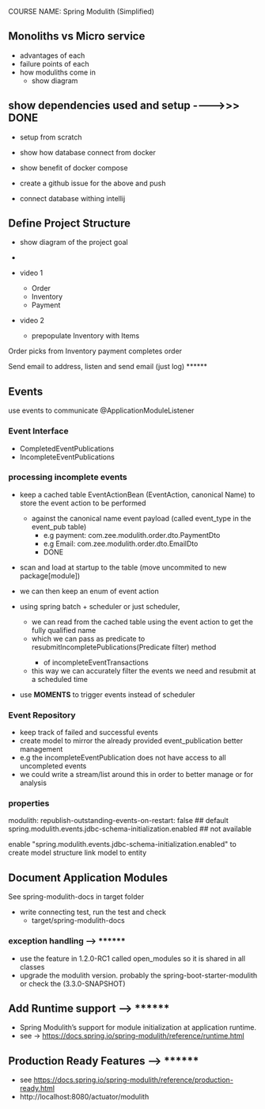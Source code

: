 COURSE NAME: Spring Modulith (Simplified)
## Monoliths vs Micro service
- advantages of each
- failure points of each
- how moduliths come in
  - show diagram

## show dependencies used and setup   ---->>> DONE
- setup from scratch
- show how database connect from docker
- show benefit of docker compose

- create a github issue for the above and push
- connect database withing intellij

## Define Project Structure
- show diagram of the project goal
- 
- video 1
  - Order
  - Inventory
  - Payment

- video 2
  - prepopulate Inventory with Items




Order picks from Inventory
payment completes order

Send email to address, listen and send email (just log)                    ******

## Events
use events to communicate  @ApplicationModuleListener
### Event Interface
- CompletedEventPublications
- IncompleteEventPublications

### processing incomplete events
- keep a cached table EventActionBean (EventAction, canonical Name) to store the event action to be performed 
  - against the canonical name event payload (called event_type in the event_pub table)
    -  e.g payment: com.zee.modulith.order.dto.PaymentDto
    -  e.g Email: com.zee.modulith.order.dto.EmailDto
      - DONE
  
- scan and load at startup to the table (move uncommited to new package[module])

- we can then keep an enum of event action
- using spring batch + scheduler or just scheduler,
  - we can read from the cached table using the event action to get the fully qualified name
  - which we can pass as predicate to resubmitIncompletePublications(Predicate<EventPublication> filter) method 
    - of incompleteEventTransactions
  - this way we can accurately filter the events we need and resubmit at a scheduled time
- use **MOMENTS** to trigger events instead of scheduler

### Event Repository
- keep track of failed and successful events
- create model to mirror the already provided event_publication better management
- e.g the incompleteEventPublication does not have access to all uncompleted events
- we could write a stream/list around this in order to better manage or for analysis


### properties
modulith:
republish-outstanding-events-on-restart: false  ## default
spring.modulith.events.jdbc-schema-initialization.enabled  ## not available

enable "spring.modulith.events.jdbc-schema-initialization.enabled" to create model structure
link model to entity

## Document Application Modules
See spring-modulith-docs  in target folder
- write connecting test, run the test and check
  - target/spring-modulith-docs

### exception handling  -->                    ******
- use the feature in 1.2.0-RC1 called open_modules so it is shared in all classes
- upgrade the modulith version. probably the spring-boot-starter-modulith or check the (3.3.0-SNAPSHOT)

##  Add Runtime support  -->                    ******
- Spring Modulith’s support for module initialization at application runtime.
- see -> https://docs.spring.io/spring-modulith/reference/runtime.html

## Production Ready Features  -->                    ******
- see https://docs.spring.io/spring-modulith/reference/production-ready.html
- http://localhost:8080/actuator/modulith


